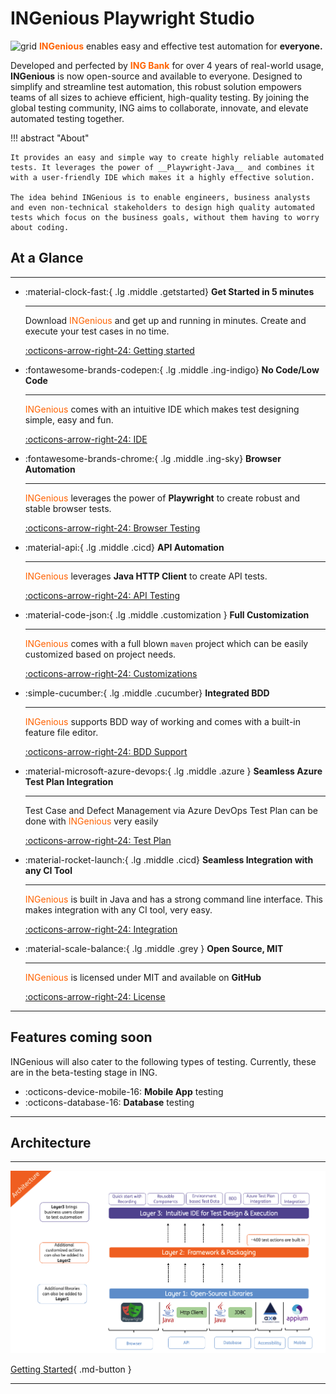 
# **INGenious Playwright Studio**


<img src="doc_images/favicon.ico" alt="grid" width="40"/> <span style="color:#FF6200;width:100px">**INGenious**</span> enables easy and effective test automation for **everyone.** 



Developed and perfected by <span style="color:#FF6200;width:100px">**ING Bank**</span> for over 4 years of real-world usage, **INGenious** is now open-source and available to everyone. Designed to simplify and streamline test automation, this robust solution empowers teams of all sizes to achieve efficient, high-quality testing. By joining the global testing community, ING aims to collaborate, innovate, and elevate automated testing together.

!!! abstract "About" 

    It provides an easy and simple way to create highly reliable automated tests. It leverages the power of __Playwright-Java__ and combines it with a user-friendly IDE which makes it a highly effective solution.

    The idea behind INGenious is to enable engineers, business analysts and even non-technical stakeholders to design high quality automated tests which focus on the business goals, without them having to worry about coding.








## At a Glance
-----------------------


<div class="grid cards" markdown>

-   :material-clock-fast:{ .lg .middle .getstarted} __Get Started in 5 minutes__

    ---

    Download <span style="color:#FF6200">INGenious</span> and get up and running in minutes. Create and execute your test cases in no time. 

    [:octicons-arrow-right-24: Getting started](gettingstarted.md)

-   :fontawesome-brands-codepen:{ .lg .middle .ing-indigo} __No Code/Low Code__

    ---

    <span style="color:#FF6200">INGenious</span> comes with an intuitive IDE which makes test designing simple, easy and fun.

    [:octicons-arrow-right-24: IDE](knowyourframework.md)

-   :fontawesome-brands-chrome:{ .lg .middle .ing-sky} __Browser Automation__

    ---

    <span style="color:#FF6200">INGenious</span> leverages the power of **Playwright** to create robust and stable browser tests. 

    [:octicons-arrow-right-24: Browser Testing](browsertesting/)

-   :material-api:{ .lg .middle .cicd} __API Automation__

    ---

    <span style="color:#FF6200">INGenious</span> leverages **Java HTTP Client** to create API tests.

    [:octicons-arrow-right-24: API Testing](api/)



-   :material-code-json:{ .lg .middle .customization } __Full Customization__

    ---

    <span style="color:#FF6200">INGenious</span> comes with a full blown `maven` project which can be easily customized based on project needs.

    [:octicons-arrow-right-24: Customizations](customizations/)

-   :simple-cucumber:{ .lg .middle .cucumber} __Integrated BDD__

    ---

    <span style="color:#FF6200">INGenious</span> supports BDD way of working and comes with a built-in feature file editor.

    [:octicons-arrow-right-24: BDD Support](bdd/)

-   :material-microsoft-azure-devops:{ .lg .middle .azure } __Seamless Azure Test Plan Integration__

    ---

    Test Case and Defect Management via Azure DevOps Test Plan can be done with <span style="color:#FF6200">INGenious</span> very easily

    [:octicons-arrow-right-24: Test Plan](testplan/)

-   :material-rocket-launch:{ .lg .middle .cicd} __Seamless Integration with any CI Tool__

    ---

    <span style="color:#FF6200">INGenious</span> is built in Java and has a strong command line interface. This makes integration with any CI tool, very easy.

    [:octicons-arrow-right-24: Integration](ci.md)

-   :material-scale-balance:{ .lg .middle .grey  } __Open Source, MIT__

    ---

    <span style="color:#FF6200">INGenious</span>  is licensed under MIT and available on **GitHub**

    [:octicons-arrow-right-24: License](https://github.com/ing-bank/INGenious)




</div>


--------

## Features coming soon

INGenious will also cater to the following types of testing. Currently, these are in the beta-testing stage in ING.

<div class="grid cards" markdown>

- :octicons-device-mobile-16: __Mobile App__ testing
- :octicons-database-16: __Database__ testing

</div>



--------



## Architecture
-----------------------

![architecture](img/architecture/architecture_layers.png "architecture")


[Getting Started](gettingstarted.md){ .md-button }


---------
